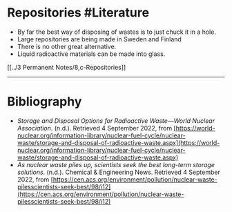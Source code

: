 # Repositories #Literature 
- By far the best way of disposing of wastes is to just chuck it in a hole.
- Large repositories are being made in Sweden and Finland
- There is no other great alternative.
- Liquid radioactive materials can be made into glass.

[[../3 Permanent Notes/8,c-Repositories]]

---
# Bibliography
- _Storage and Disposal Options for Radioactive Waste—World Nuclear Association_. (n.d.). Retrieved 4 September 2022, from [https://world-nuclear.org/information-library/nuclear-fuel-cycle/nuclear-waste/storage-and-disposal-of-radioactive-waste.aspx](https://world-nuclear.org/information-library/nuclear-fuel-cycle/nuclear-waste/storage-and-disposal-of-radioactive-waste.aspx)
- _As nuclear waste piles up, scientists seek the best long-term storage solutions_. (n.d.). Chemical & Engineering News. Retrieved 4 September 2022, from [https://cen.acs.org/environment/pollution/nuclear-waste-pilesscientists-seek-best/98/i12](https://cen.acs.org/environment/pollution/nuclear-waste-pilesscientists-seek-best/98/i12)